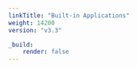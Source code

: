 ```yaml
---
linkTitle: "Built-in Applications"
weight: 14200
version: "v3.3"

_build:
    render: false
---
```

